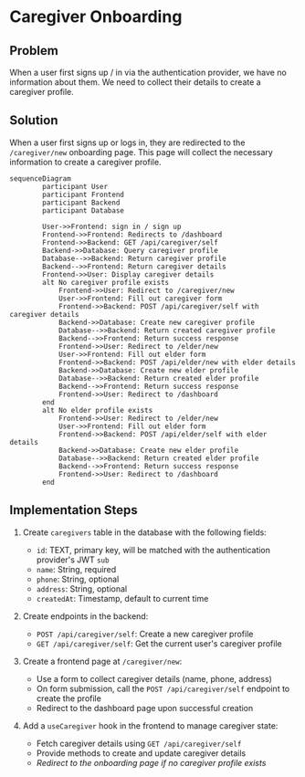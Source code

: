 # Caregiver Onboarding

## Problem

When a user first signs up / in via the authentication provider, we have no information about them. We need to collect their details to create a caregiver profile.

## Solution

When a user first signs up or logs in, they are redirected to the `/caregiver/new` onboarding page. This page will collect the necessary information to create a caregiver profile.

```mermaid
sequenceDiagram
		participant User
		participant Frontend
		participant Backend
		participant Database

		User->>Frontend: sign in / sign up
		Frontend->>Frontend: Redirects to /dashboard
		Frontend->>Backend: GET /api/caregiver/self
		Backend->>Database: Query caregiver profile
		Database-->>Backend: Return caregiver profile
		Backend-->>Frontend: Return caregiver details
		Frontend->>User: Display caregiver details
		alt No caregiver profile exists
			Frontend->>User: Redirect to /caregiver/new
			User->>Frontend: Fill out caregiver form
			Frontend->>Backend: POST /api/caregiver/self with caregiver details
			Backend->>Database: Create new caregiver profile
			Database-->>Backend: Return created caregiver profile
			Backend-->>Frontend: Return success response
			Frontend->>User: Redirect to /elder/new
			User->>Frontend: Fill out elder form
			Frontend->>Backend: POST /api/elder/new with elder details
			Backend->>Database: Create new elder profile
			Database-->>Backend: Return created elder profile
			Backend-->>Frontend: Return success response
			Frontend->>User: Redirect to /dashboard
		end
		alt No elder profile exists
			Frontend->>User: Redirect to /elder/new
			User->>Frontend: Fill out elder form
			Frontend->>Backend: POST /api/elder/self with elder details
			Backend->>Database: Create new elder profile
			Database-->>Backend: Return created elder profile
			Backend-->>Frontend: Return success response
			Frontend->>User: Redirect to /dashboard
		end

```

## Implementation Steps

1. Create `caregivers` table in the database with the following fields:

   - `id`: TEXT, primary key, will be matched with the authentication provider's JWT `sub`
   - `name`: String, required
   - `phone`: String, optional
   - `address`: String, optional
   - `createdAt`: Timestamp, default to current time

2. Create endpoints in the backend:

   - `POST /api/caregiver/self`: Create a new caregiver profile
   - `GET /api/caregiver/self`: Get the current user's caregiver profile

3. Create a frontend page at `/caregiver/new`:

   - Use a form to collect caregiver details (name, phone, address)
   - On form submission, call the `POST /api/caregiver/self` endpoint to create the profile
   - Redirect to the dashboard page upon successful creation

4. Add a `useCaregiver` hook in the frontend to manage caregiver state:
   - Fetch caregiver details using `GET /api/caregiver/self`
   - Provide methods to create and update caregiver details
   - _Redirect to the onboarding page if no caregiver profile exists_
